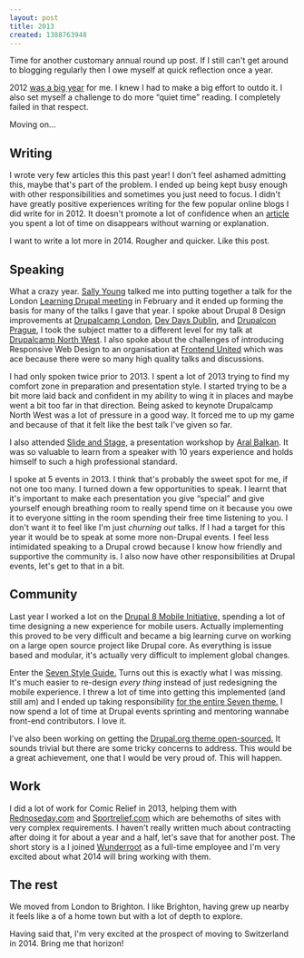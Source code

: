 ```yaml
---
layout: post
title: 2013
created: 1388763948
---
```


Time for another customary annual round up post. If I still can't get around to blogging regularly then I owe myself at quick reflection once a year.

2012 [was a big year](http://lewisnyman.co.uk/blog/2012) for me. I knew I had to make a big effort to outdo it. I also set myself a challenge to do more “quiet time” reading. I completely failed in that respect.

Moving on...

## Writing

I wrote very few articles this this past year! I don't feel ashamed admitting this, maybe that's part of the problem. I ended up being kept busy enough with other responsibilities and sometimes you just need to focus. I didn't have greatly positive experiences writing for the few popular online blogs I did write for in 2012. It doesn't promote a lot of confidence when an [article](http://www.creativebloq.com/netmag/where-are-our-absolute-css-units-2126477) you spent a lot of time on disappears without warning or explanation.

I want to write a lot more in 2014. Rougher and quicker. Like this post.

## Speaking

What a crazy year. [Sally Young](https://twitter.com/justafish) talked me into putting together a talk for the London [Learning Drupal meeting](http://www.meetup.com/Learning-Drupal-Meetup/events/102317202/) in February and it ended up forming the basis for many of the talks I gave that year. I spoke about Drupal 8 Design improvements at [Drupalcamp London](http://www.youtube.com/watch?v=_eMhSsuL8jw), [Dev Days Dublin](http://dublin2013.drupaldays.org/program/sessions/drupal-8-ui-changes), and [Drupalcon Prague](https://prague2013.drupal.org/session/designing-drupal-8-0), I took the subject matter to a different level for my talk at [Drupalcamp North West](http://camp2013.nwdrupal.org.uk/schedule). I also spoke about the challenges of introducing Responsive Web Design to an organisation at [Frontend United](http://frontendunited.org/session-info/do-websites-dream-elastic-sheep-rwd-real-world) which was ace because there were so many high quality talks and discussions.

I had only spoken twice prior to 2013. I spent a lot of 2013 trying to find my comfort zone in preparation and presentation style. I started trying to be a bit more laid back and confident in my ability to wing it in places and maybe went a bit too far in that direction. Being asked to keynote Drupalcamp North West was a lot of pressure in a good way. It forced me to up my game and because of that it felt like the best talk I've given so far.

I also attended [Slide and Stage,](http://slideandstage.com) a presentation workshop by [Aral Balkan](https://twitter.com/aral). It was so valuable to learn from a speaker with 10 years experience and holds himself to such a high professional standard.

I spoke at 5 events in 2013. I think that's probably the sweet spot for me, if not one too many. I turned down a few opportunities to speak. I learnt that it's important to make each presentation you give “special” and give yourself enough breathing room to really spend time on it because you owe it to everyone sitting in the room spending their free time listening to you. I don't want it to feel like I'm just *churning out* talks. If I had a target for this year it would be to speak at some more non-Drupal events. I feel less intimidated speaking to a Drupal crowd because I know how friendly and supportive the community is. I also now have other responsibilities at Drupal events, let's get to that in a bit.

## Community

Last year I worked a lot on the [Drupal 8 Mobile Initiative,](http://groups.drupal.org/mobile/drupal-8) spending a lot of time designing a new experience for mobile users. Actually implementing this proved to be very difficult and became a big learning curve on working on a large open source project like Drupal core. As everything is issue based and modular, it's actually very difficult to implement global changes.

Enter the [Seven Style Guide.](https://groups.drupal.org/node/283223) Turns out this is exactly what I was missing. It's much easier to re-design *every thing* instead of just redesigning the mobile experience. I threw a lot of time into getting this implemented (and still am) and I ended up taking responsibility [for the entire Seven theme.](http://lewisnyman.co.uk/blog/seven) I now spend a lot of time at Drupal events sprinting and mentoring wannabe front-end contributors. I love it.

I've also been working on getting the [Drupal.org theme open-sourced.](https://groups.drupal.org/node/313453) It sounds trivial but there are some tricky concerns to address. This would be a great achievement, one that I would be very proud of. This will happen.

## Work

I did a lot of work for Comic Relief in 2013, helping them with [Rednoseday.com](http://www.rednoseday.com) and [Sportrelief.com](http://www.sportrelief.com) which are behemoths of sites with very complex requirements. I haven't really written much about contracting after doing it for about a year and a half, let's save that for another post. The short story is a I joined [Wunderroot](http://www.wunderroot.co.uk) as a full-time employee and I'm very excited about what 2014 will bring working with them.

## The rest

We moved from London to Brighton. I like Brighton, having grew up nearby it feels like a of a home town but with a lot of depth to explore.

Having said that, I'm very excited at the prospect of moving to Switzerland in 2014. Bring me that horizon!
